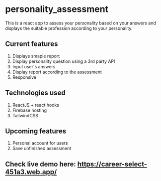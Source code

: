 # personality_assessment
 This is a react app to assess your personality based on your answers and displays the suitable profession according to your personality.  
 
## Current features
1. Displays smaple report
2. Display personality question using a 3rd party API
3. Input user's answers
4. Display report according to the assessment
5. Responsive

## Technologies used
1. ReactJS + react hooks
2. Firebase hosting 
3. TailwindCSS

## Upcoming features
1. Personal account for users
2. Save unfinished assessment

## Check live demo here: https://career-select-451a3.web.app/
